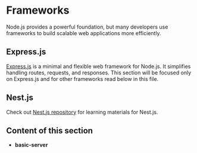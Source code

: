 # Frameworks

Node.js provides a powerful foundation, but many developers use frameworks to build scalable web applications more efficiently.

## Express.js

[Express.js](https://expressjs.com/) is a minimal and flexible web framework for Node.js. It simplifies handling routes, requests, and responses. This section will be focused only on Express.js and for other frameworks read below in this file.

## Nest.js

Check out [Nest.js repository](https://github.com/BZIvanov/Learning-NestJS) for learning materials for Nest.js.

## Content of this section

- **basic-server**
